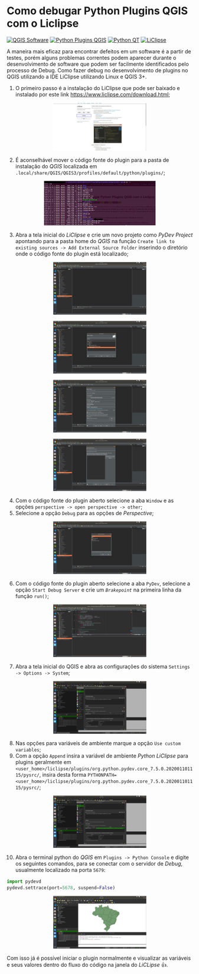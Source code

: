 # Como debugar Python Plugins QGIS com o Liclipse

[![QGIS Software](https://img.shields.io/badge/QGIS%20Software-3.10.8-green)](https://qgis.org/en/site/)
[![Python Plugins QGIS](https://img.shields.io/badge/QGIS%20Plugins-latest-green)](https://plugins.qgis.org/)
[![Python QT](https://img.shields.io/badge/PyQt-5.15.0-green)](https://pypi.org/project/PyQt5/)
[![LiClipse](https://img.shields.io/badge/LiClipse-6.3.0-green)](https://www.liclipse.com/index.html)

A maneira mais eficaz para encontrar defeitos em um software é a partir de testes, porém alguns problemas correntes podem aparecer durante o desenvolvimento de software que podem ser facilmente identificados pelo processo de Debug. Como fazer debug no desenvolvimento de plugins no QGIS utilizando a IDE LiClipse utilizando Linux e QGIS 3+.

1. O primeiro passo é a instalação do LiClipse que pode ser baixado e instalado por este link https://www.liclipse.com/download.html;

<p align = "center">
  <img width = "50%" src = "./assets/Step1.png">
</p>

2. É aconselhável mover o código fonte do plugin para a pasta de instalação do _QGIS_ localizada em `.local/share/QGIS/QGIS3/profiles/default/python/plugins/`;

<p align = "center">
  <img width = "60%" src = "./assets/Step2.png">
</p>

3. Abra a tela inicial do _LiClipse_ e crie um novo projeto como _PyDev Project_ apontando para a pasta home do _QGIS_ na função `Create link to existing sources -> Add External Source Folder` inserindo o diretório onde o código fonte do plugin está localizado;

<p align = "center">
  <img width = "50%" src = "./assets/Step3.1.png">
</p>

<p align = "center">
  <img width = "50%" src = "./assets/Step3.2.png">
</p>

<p align = "center">
  <img width = "50%" src = "./assets/Step3.3.png">
</p>

<p align = "center">
  <img width = "50%" src = "./assets/Step3.4.png">
</p>

4. Com o código fonte do plugin aberto selecione a aba `Window` e as opções `perspective -> open perspective -> other`;
5. Selecione a opção `Debug` para as opções de _Perspective_;

<p align = "center">
  <img width = "50%" src = "./assets/Step4and5.png">
</p>

6. Com o código fonte do plugin aberto selecione a aba `PyDev`, selecione a opção `Start Debug Server` e crie um _`Brakepoint`_ na primeira linha da função `run()`;

<p align = "center">
  <img width = "50%" src = "./assets/Step6.png">
</p>

7. Abra a tela inicial do QGIS e abra as configurações do sistema `Settings -> Options -> System`;

<p align = "center">
  <img width = "50%" src = "./assets/Step7.png">
</p>

8. Nas opções para variáveis de ambiente marque a opção `Use custom variables`;
9. Com a opção `Append` insira a variável de ambiente _Python LiClipse_ para plugins geralmente em `<user_home>/liclipse/plugins/org.python.pydev.core_7.5.0.202001101115/pysrc/`, insira desta forma `PYTHONPATH=<user_home>/liclipse/plugins/org.python.pydev.core_7.5.0.202001101115/pysrc/`;

<p align = "center">
  <img width = "50%" src = "./assets/Step8and9.png">
</p>

10. Abra o terminal python do _QGIS_ em `Plugins -> Python Console` e digite os seguintes comandos, para se conectar com o servidor de _Debug_, usualmente localizado na porta `5679`:

```python
import pydevd
pydevd.settrace(port=5678, suspend=False)
```

<p align = "center">
  <img width = "50%" src = "./assets/Step10.png">
</p>

Com isso já é possível iniciar o plugin normalmente e visualizar as variáveis e seus valores dentro do fluxo do código na janela do _LiCLipse_ :thumbsup:.
